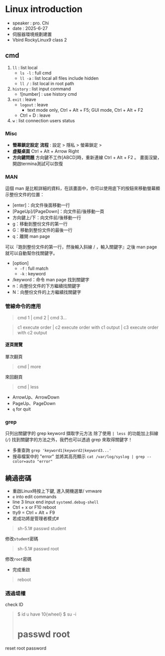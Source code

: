 # Linux introduction
+ speaker : pro. Chi
+ date : 2025-6-27
+ 伺服器環境規劃建置
+ Vbird RockyLinux9 class 2

## cmd
1. `ll` : list local
    * `ls -l` : full cmd
    * `ll -a` : list local all files include hidden
    * `ll /` : list local in root path
2. `history` : list input command 
    * ![number] : use history cmd
3. `exit` : leave
    * `logout` : leave
        * text mode only, Ctrl + Alt + F5; GUI mode, Ctrl + Alt + F2
    * Ctrl + D : leave
4. `w` : list connection users status 


### Misc
* **螢幕鎖定設定**
**流程** : 設定 > 隱私 > 螢幕鎖定 >
* **虛擬桌面** 
Ctrl + Alt + Arrow Right
* **方向鍵問題**
方向鍵不工作[ABCD]時，重新連線 Ctrl + Alt + F2 。 畫面沒變，開啟termina測試可以恢復


### MAN
這個 man 是比較詳細的資料，在該畫面中，你可以使用底下的按鈕來移動螢幕顯示整份文件的位置：

* [enter]：向文件後面移動一行
* [PageUp]/[PageDown]：向文件前/後移動一頁
* 方向鍵上/下：向文件前/後移動一行
* g：移動到整份文件的第一行
* G：移動到整份文件的最後一行
* q：離開 man page

 可以『跑到整份文件的第一行，然後輸入斜線 / ，輸入關鍵字』之後 man page 就可以自動幫你找關鍵字。
* [option]
    * `-f` : full match
    * `-k` : keyword
* /keyword：命令 man page 找到關鍵字
* n：向整份文件的下方繼續找關鍵字
* N：向整份文件的上方繼續找關鍵字

### 管線命令的應用
> cmd 1 | cmd 2 | cmd 3...

> c1 execute order | c2 execute order with  c1 output | c3 execute order with c2 output

#### 逐頁閱覽
單次翻頁
> cmd | more

來回翻頁
> cmd | less
* ArrowUp、ArrowDown
* PageUp、PageDown
* `q` for quit


### grep
只列出關鍵字的 grep keyword 擷取字元方法
除了使用 `| less `的功能加上斜線 (`/`) 找到關鍵字的方法之外，我們也可以透過 grep 來取得關鍵字！
* 多重查詢 
`grep 'keyword1|keyword2|keyword3...'`
* 搜尋檔案中的 "error" 並將其高亮顯示
`cat /var/log/syslog | grep --color=auto "error"`

## 繞過密碼
* 重啟Linux時按上下鍵, 進入開機選單/ vmware 
* `e` into edit commands
* line 3 linux end input `systemd.debug-shell`
* Ctrl + x  or F10 reboot
* tty9 = Ctrl + Alt + F9
* 若成功將是管理者模式#
>sh-5.1#  passwd student

修改`student`密碼

>sh-5.1#  passwd root

修改`root`密碼
* 完成重啟
>reboot

### 透過堤權
check ID 
>$ id
u have 10{wheel}
>$ su -i
># passwd root
reset root password
